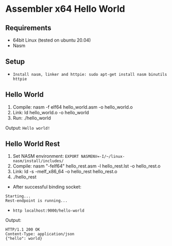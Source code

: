 # Assembler x64 Hello World

## Requirements

- 64bit Linux (tested on ubuntu 20.04)
- Nasm

## Setup
- `Install nasm, linker and httpie: sudo apt-get install nasm binutils httpie`

## Hello World
1. Compile: nasm -f elf64 hello_world.asm -o hello_world.o
2. Link: ld hello_world.o -o hello_world
3. Run: ./hello_world

Output: `Hello world!`

## Hello World Rest
1. Set NASM environment: `EXPORT NASMENV=-I/~/linux-nasm/install/includes/`
2. Compile: nasm "-felf64" hello_rest.asm -l hello_rest.lst -o hello_rest.o
3. Link: ld -s -melf_x86_64 -o hello_rest hello_rest.o
4. ./hello_rest

- After successful binding socket:
```
Starting...
Rest-endpoint is running...
```

- `http localhost:9000/hello-world`

Output: 
```
HTTP/1.1 200 OK
Content-Type: application/json
{"hello": world}
```
